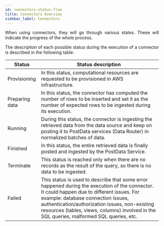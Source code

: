 ```yaml
---
id: connectors-status-flow
title: Connectors Overview
sidebar_label: Connectors
---
```


<div style="text-align: justify">

When using connectors, they will go through various states. These will indicate the progress of the whole process.

The description of each possible status during the execution of a connector is described in the following table:

|Status|Status description|
|--------|-----------|
|Provisioning| In this status, computational resources are requested to be provisioned in AWS infrastructure.|
|Preparing data|In this status, the connector has computed the number of rows to be inserted and set it as the number of expected rows to be ingested during its execution.|
|Running|During this status, the connector is ingesting the retrieved data from the data source and keep on posting it to PostData services (Data Router) in normalized batches of data.|
|Finished|In this status, the entire retrieved data is finally posted and ingested by the PostData Service.|
|Terminate|This status is reached only when there are no records as the result of the query, so there is no data to be ingested.|
|Failed|This status is used to describe that some error happened during the execution of the connector. It could happen due to different issues. For example: database connection issues, authentication/authorization issues, non-existing resources (tables, views, columns) involved in the SQL queries, malformed SQL queries, etc.|